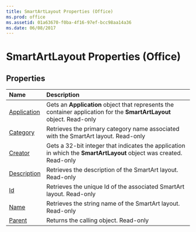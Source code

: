 ```yaml
---
title: SmartArtLayout Properties (Office)
ms.prod: office
ms.assetid: 01a63670-f0ba-4f16-97ef-bcc98aa14a36
ms.date: 06/08/2017
---
```



# SmartArtLayout Properties (Office)

## Properties



|**Name**|**Description**|
|:-----|:-----|
|[Application](smartartlayout-application-property-office.md)|Gets an  **Application** object that represents the container application for the **SmartArtLayout** object. Read-only|
|[Category](smartartlayout-category-property-office.md)|Retrieves the primary category name associated with the SmartArt layout. Read-only|
|[Creator](smartartlayout-creator-property-office.md)|Gets a 32-bit integer that indicates the application in which the  **SmartArtLayout** object was created. Read-only|
|[Description](smartartlayout-description-property-office.md)|Retrieves the description of the SmartArt layout. Read-only|
|[Id](smartartlayout-id-property-office.md)|Retrieves the unique Id of the associated SmartArt layout. Read-only|
|[Name](smartartlayout-name-property-office.md)|Retrieves the string name of the SmartArt layout. Read-only|
|[Parent](smartartlayout-parent-property-office.md)|Returns the calling object. Read-only|

